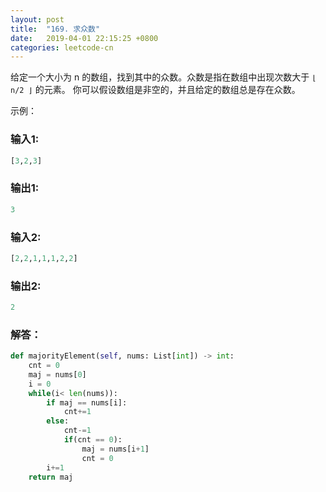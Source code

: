 ```yaml
---
layout: post
title:  "169. 求众数"
date:   2019-04-01 22:15:25 +0800
categories: leetcode-cn
---
```



给定一个大小为 n 的数组，找到其中的众数。众数是指在数组中出现次数大于 `⌊ n/2 ⌋` 的元素。
你可以假设数组是非空的，并且给定的数组总是存在众数。

示例：  

### 输入1:   
```python
[3,2,3]
```

### 输出1:  
```python
3
```

### 输入2:   
```python
[2,2,1,1,1,2,2]
```
### 输出2:  
```python
2
```

### 解答：  

```python
def majorityElement(self, nums: List[int]) -> int:
    cnt = 0
    maj = nums[0]
    i = 0
    while(i< len(nums)):
        if maj == nums[i]:
            cnt+=1
        else:
            cnt-=1
            if(cnt == 0):
                maj = nums[i+1]
                cnt = 0
        i+=1
    return maj
```

